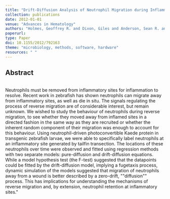 ```yaml
---
title: "Drift-Diffusion Analysis of Neutrophil Migration during Inflammation Resolution in a Zebrafish Model"
collection: publications
date: 2012-01-01
venue: "Advances in Hematology"
authors: "Holmes, Geoffrey R. and Dixon, Giles and Anderson, Sean R. and Reyes-Aldasoro, Constantino Carlos and Elks, Philip M. and Billings, Stephen A. and Whyte, Moira K. B. and Kadirkamanathan, Visakan and Renshaw, Stephen A."
paperurl:
type: Paper
doi: 10.1155/2012/792163
theme: "microbiology, methods, software, hardware"
resources: " "
---
```

<h2> Abstract </h2>   <br>  Neutrophils must be removed from inflammatory sites for inflammation to resolve. Recent work in zebrafish has shown neutrophils can migrate away from inflammatory sites, as well as die in situ. The signals regulating the process of reverse migration are of considerable interest, but remain unknown. We wished to study the behaviour of neutrophils during reverse migration, to see whether they moved away from inflamed sites in a directed fashion in the same way as they are recruited or whether the inherent random component of their migration was enough to account for this behaviour. Using neutrophil-driven photoconvertible Kaede protein in transgenic zebrafish larvae, we were able to specifically label neutrophils at an inflammatory site generated by tailfin transection. The locations of these neutrophils over time were observed and fitted using regression methods with two separate models: pure-diffusion and drift-diffusion equations. While a model hypothesis test (the F-test) suggested that the datapoints could be fitted by the drift-diffusion model, implying a fugetaxis process, dynamic simulation of the models suggested that migration of neutrophils away from a wound is better described by a zero-drift, ""diffusion"" process. This has implications for understanding the mechanisms of reverse migration and, by extension, neutrophil retention at inflammatory sites."
